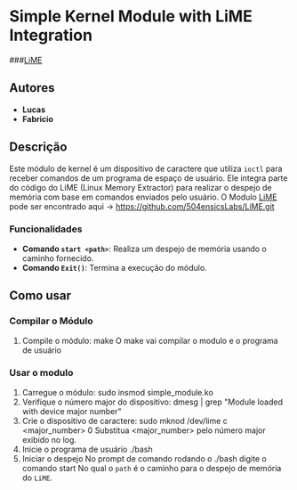 # Simple Kernel Module with LiME Integration
###[LiME](https://github.com/504ensicsLabs/LiME.git)

## Autores
- **Lucas**
- **Fabricio**

## Descrição
Este módulo de kernel é um dispositivo de caractere que utiliza `ioctl` para receber comandos de um programa de espaço de usuário. Ele integra parte do código do LiME (Linux Memory Extractor) para realizar o despejo de memória com base em comandos enviados pelo usuário.
O Modulo [LiME](https://github.com/504ensicsLabs/LiME.git) pode ser encontrado aqui -> https://github.com/504ensicsLabs/LiME.git

### Funcionalidades
- **Comando `start <path>`**: Realiza um despejo de memória usando o caminho fornecido.
- **Comando `Exit()`**: Termina a execução do módulo.

## Como usar

### Compilar o Módulo
1. Compile o módulo:
	make
	O make vai compilar o modulo e o programa de usuário
### Usar o modulo
1. Carregue o módulo:
	sudo insmod simple_module.ko
2. Verifique o número major do dispositivo:
	dmesg | grep "Module loaded with device major number"
3. Crie o dispositivo de caractere:
	sudo mknod /dev/lime c <major_number> 0
	Substitua <major_number> pelo número major exibido no log.
4. Inicie o programa de usuário
	./bash
5. Iniciar o despejo
	No prompt de comando rodando o ./bash digite o comando start <path>
	No qual o `path` é o caminho para o despejo de memória do `LiME`.